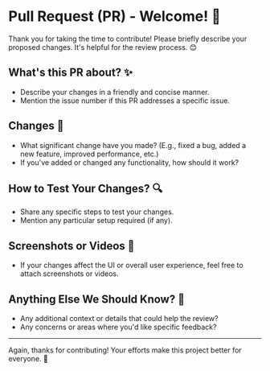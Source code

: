 # Pull Request (PR) - Welcome! 🌟

Thank you for taking the time to contribute! Please briefly describe your proposed changes. It's helpful for the review process. 😊

## What's this PR about? ✨

- Describe your changes in a friendly and concise manner.
- Mention the issue number if this PR addresses a specific issue.

## Changes 🔄

- What significant change have you made? (E.g., fixed a bug, added a new feature, improved performance, etc.)
- If you've added or changed any functionality, how should it work?

## How to Test Your Changes? 🔍

- Share any specific steps to test your changes.
- Mention any particular setup required (if any).

## Screenshots or Videos 📸

- If your changes affect the UI or overall user experience, feel free to attach screenshots or videos.

## Anything Else We Should Know? 🤔

- Any additional context or details that could help the review?
- Any concerns or areas where you'd like specific feedback?

---

Again, thanks for contributing! Your efforts make this project better for everyone. 🚀
